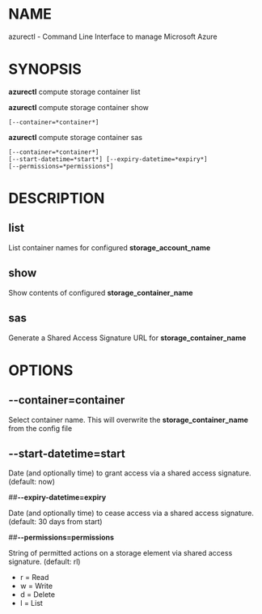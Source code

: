 # NAME

azurectl - Command Line Interface to manage Microsoft Azure

# SYNOPSIS

__azurectl__ compute storage container list

__azurectl__ compute storage container show

    [--container=*container*]

__azurectl__ compute storage container sas

    [--container=*container*]
    [--start-datetime=*start*] [--expiry-datetime=*expiry*]
    [--permissions=*permissions*]

# DESCRIPTION

## __list__

List container names for configured __storage_account_name__

## __show__

Show contents of configured __storage_container_name__

## __sas__

Generate a Shared Access Signature URL for __storage_container_name__

# OPTIONS

## __--container=container__

Select container name. This will overwrite the __storage_container_name__ from the config file

## __--start-datetime=start__

Date (and optionally time) to grant access via a shared access signature. (default: now)

##__--expiry-datetime=expiry__

Date (and optionally time) to cease access via a shared access signature. (default: 30 days from start)

##__--permissions=permissions__

String of permitted actions on a storage element via shared access signature. (default: rl)

* r = Read
* w = Write
* d = Delete
* l = List
